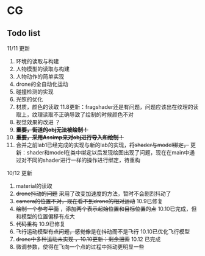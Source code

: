 # CG


## Todo list

11/11 更新 
1. 环境的读取与构建  
2. 人物模型的读取与构建
3. 人物动作的简单实现  
4. drone的全自动化运动  
5. 碰撞检测的实现  
6. 光照的优化  
7. 材质，颜色的读取 11.8更新：fragshader还是有问题，问题应该出在纹理的读取上，纹理读取不正确导致了绘制的时候颜色不对
8. 视觉效果的改进  ？ 
9. **~~重要，街道的obj无法被绘制！~~** 
10. **~~重要，采用Assimp来对obj进行导入和绘制！~~**  
11. 合并之前lab1已经完成的实现与新的lab的实现，~~将shader与model绑定，~~ 更新：shader和model在类中绑定以后发现绘图出现了问题，现在在main中通过对不同的shader进行一样的操作进行绑定，待重构







10/12 更新  
1. material的读取  
2. ~~drone抖动的问题~~ 采用了改变加速度的方法，暂时不会剧烈抖动了
3. ~~camera的位置不对，现在看不到drone的相对运动~~ 10.9已修复  
4. ~~绘制一个参考平面~~ ，~~添加两个表示起始位置和目标位置的点~~ 10.10已完成，但和模型的位置偏移有点大  
5. ~~代码重构~~ 10.9已修复
6. ~~飞行运动模型有点问题，感觉像是在抖动而不是飞行~~ 10.10已优化飞行模型 
7. ~~drone中多种运动未实现 ，10.10更新：剩余搜索~~ 10.12 已完成
8. 微调参数，使得在飞向一个点的过程中抖动更明显一些
